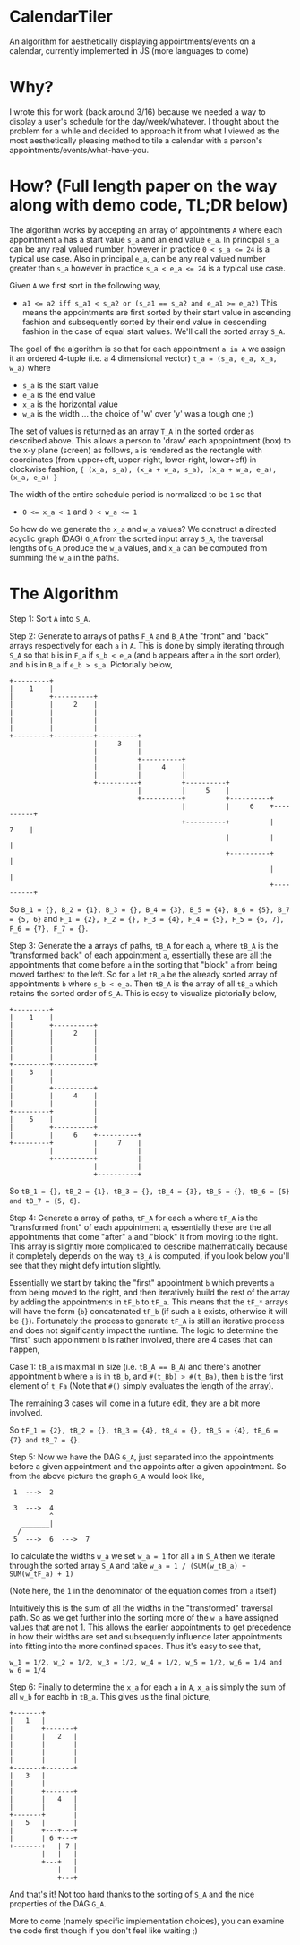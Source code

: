 # CalendarTiler
An algorithm for aesthetically displaying appointments/events on a calendar, currently implemented in JS (more languages to come)

# Why?
I wrote this for work (back around 3/16) because we needed a way to display a user's schedule for the day/week/whatever. I thought about the problem for a while and decided to approach it from what I viewed as the most aesthetically pleasing method to tile a calendar with a person's appointments/events/what-have-you.

# How? (Full length paper on the way along with demo code, TL;DR below)
The algorithm works by accepting an array of appointments `A` where each appointment `a` has a start value `s_a` and an end value `e_a`. In principal `s_a` can be any real valued number, however in practice `0 < s_a <= 24` is a typical use case. Also in principal `e_a`, can be any real valued number greater than `s_a` however in practice `s_a < e_a <= 24` is a typical use case. 

Given `A` we first sort in the following way,
* `a1 <= a2 iff s_a1 < s_a2 or (s_a1 == s_a2 and e_a1 >= e_a2)`
This means the appointments are first sorted by their start value in ascending fashion and subsequently sorted by their end value in descending fashion in the case of equal start values. We'll call the sorted array `S_A`.

The goal of the algorithm is so that for each appointment `a in A` we assign it an ordered 4-tuple (i.e. a 4 dimensional vector) `t_a = (s_a, e_a, x_a, w_a)` where
* `s_a` is the start value
* `e_a` is the end value
* `x_a` is the horizontal value
* `w_a` is the width ... the choice of 'w' over 'y' was a tough one ;)

The set of values is returned as an array `T_A` in the sorted order as described above. This allows a person to 'draw' each apppointment (box) to the x-y plane (screen) as follows, `a` is rendered as the rectangle with coordinates (from upper+eft, upper-right, lower-right, lower+eft) in clockwise fashion, `{ (x_a, s_a), (x_a + w_a, s_a), (x_a + w_a, e_a), (x_a, e_a) }`

The width of the entire schedule period is normalized to be `1` so that
* `0 <= x_a < 1` and `0 < w_a <= 1`

So how do we generate the `x_a` and `w_a` values? We construct a directed acyclic graph (DAG) `G_A` from the sorted input array `S_A`, the traversal lengths of `G_A` produce the `w_a` values, and `x_a` can be computed from summing the `w_a` in the paths.

# The Algorithm
Step 1: Sort `A` into `S_A`.

Step 2: Generate to arrays of paths `F_A` and `B_A` the "front" and "back" arrays respectively for each `a` in `A`. This is done by simply iterating through `S_A` so that `b` is in `F_a` if `s_b < e_a` (and `b` appears after `a` in the sort order), and `b` is in `B_a` if `e_b > s_a`. Pictorially below,

    +---------+
    |    1    |
    |         +----------+
    |         |     2    |
    |         |          |
    |         |          |
    |         |          |
    +---------+----------+----------+
                         |     3    |
                         |          |
                         |          +----------+
                         |          |     4    |
                         |          |          |
                         +----------+          +----------+
                                    |          |     5    |
                                    +----------+          +----------+
                                               |          |     6    +----------+
                                               +----------+          |     7    |
                                                          |          |          |
                                                          +----------+          |
                                                                     |          |
                                                                     +----------+
                                                                     
So `B_1 = {}, B_2 = {1}, B_3 = {}, B_4 = {3}, B_5 = {4}, B_6 = {5}, B_7 = {5, 6}` and `F_1 = {2}, F_2 = {}, F_3 = {4}, F_4 = {5}, F_5 = {6, 7}, F_6 = {7}, F_7 = {}`.

Step 3: Generate the a arrays of paths, `tB_A` for each `a`, where `tB_A` is the "transformed back" of each appointment `a`, essentially these are all the appointments that come before `a` in the sorting that "block" `a` from being moved farthest to the left. So for `a` let `tB_a` be the already sorted array of appointments `b` where `s_b < e_a`. Then `tB_A` is the array of all `tB_a` which retains the sorted order of `S_A`. This is easy to visualize pictorially below,

    +---------+
    |    1    |
    |         +----------+
    |         |     2    |
    |         |          |
    |         |          |
    |         |          |
    +---------+----------+
    |    3    |
    |         |
    |         +----------+
    |         |     4    |
    |         |          |
    +---------+          |
    |    5    |          |
    |         +----------+
    |         |     6    +----------+
    +---------+          |     7    |
              |          |          |
              +----------+          |
                         |          |
                         +----------+
          
So `tB_1 = {}, tB_2 = {1}, tB_3 = {}, tB_4 = {3}, tB_5 = {}, tB_6 = {5} and tB_7 = {5, 6}`.

Step 4: Generate a array of paths, `tF_A` for each `a` where `tF_A` is the "transformed front" of each appointment `a`, essentially these are the all appointments that come "after" `a` and "block" it from moving to the right. This array is slightly more complicated to describe mathematically because it completely depends on the way `tB_A` is computed, if you look below you'll see that they might defy intuition slightly.

Essentially we start by taking the "first" appointment `b` which prevents `a` from being moved to the right, and then iteratively build the rest of the array by adding the appointments in `tF_b` to `tF_a`. This means that the `tF_*` arrays will have the form {`b`} concatenated `tF_b` (if such a `b` exists, otherwise it will be `{}`). Fortunately the process to generate `tF_A` is still an iterative process and does not significantly impact the runtime. The logic to determine the "first" such appointment `b` is rather involved, there are 4 cases that can happen,

Case 1: `tB_a` is maximal in size (i.e. `tB_A == B_A`) and there's another appointment `b` where `a` is in `tB_b`, and `#(t_Bb) > #(t_Ba)`, then `b` is the first element of `t_Fa` (Note that `#()` simply evaluates the length of the array).

The remaining 3 cases will come in a future edit, they are a bit more involved.

So `tF_1 = {2}, tB_2 = {}, tB_3 = {4}, tB_4 = {}, tB_5 = {4}, tB_6 = {7} and tB_7 = {}`.

Step 5: Now we have the DAG `G_A`, just separated into the appointments before a given appointment and the appoints after a given appointment. So from the above picture the graph `G_A` would look like,

     1  --->  2  

     3  --->  4 
              ^
       _______|
      /
     5  --->  6  --->  7 

To calculate the widths `w_a` we set `w_a = 1` for all `a` in `S_A` then we iterate through the sorted array `S_A` and take `w_a = 1 / (SUM(w_tB_a) + SUM(w_tF_a) + 1)`

(Note here, the `1` in the denominator of the equation comes from `a` itself)

Intuitively this is the sum of all the widths in the "transformed" traversal path. So as we get further into the sorting more of the `w_a` have assigned values that are not 1. This allows the earlier appointments to get precedence in how their widths are set and subsequently influence later appointments into fitting into the more confined spaces. Thus it's easy to see that,

`w_1 = 1/2, w_2 = 1/2, w_3 = 1/2, w_4 = 1/2, w_5 = 1/2, w_6 = 1/4 and w_6 = 1/4`

Step 6: Finally to determine the `x_a` for each `a` in `A`, `x_a` is simply the sum of all `w_b` for each`b` in `tB_a`. This gives us the final picture,

    +-------+
    |   1   |
    |       +-------+
    |       |   2   |
    |       |       |
    |       |       |
    |       |       |
    +-------+-------+
    |   3   |
    |       |
    |       +-------+
    |       |   4   |
    |       |       |
    +-------+       |
    |   5   |       |
    |       +---+---+
    |       | 6 +---+
    +-------+   | 7 |
            |   |   |
            +---+   |
                |   |
                +---+

And that's it! Not too hard thanks to the sorting of `S_A` and the nice properties of the DAG `G_A`.

More to come (namely specific implementation choices), you can examine the code first though if you don't feel like waiting ;)
